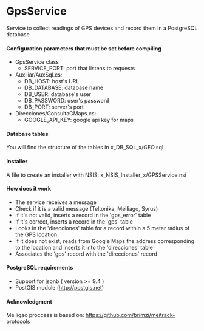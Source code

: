# GpsService
Service to collect readings of GPS devices and record them in a PostgreSQL database

#### Configuration parameters that must be set before compiling
* GpsService class
    * SERVICE_PORT: port that listens to requests
* Auxiliar/AuxSql.cs:
    * DB_HOST: host's URL
    * DB_DATABASE: database name
    * DB_USER: database's user
    * DB_PASSWORD: user's password
    * DB_PORT: server's port
* Direcciones/ConsultaGMaps.cs:
    * GOOGLE_API_KEY: google api key for maps

#### Database tables
You will find the structure of the tables in x_DB_SQL_x/GEO.sql

#### Installer
A file to create an installer with NSIS: x_NSIS_Installer_x/GPSService.nsi

#### How does it work
* The service receives a message
* Check if it is a valid message (Teltonika, Meiliago, Syrus)
* If it's not valid, inserts a record in the 'gps_error' table
* If it's correct, inserts a record in the 'gps' table
* Looks in the 'direcciones' table for a record within a 5 meter radius of the GPS location
* If it does not exist, reads from Google Maps the address corresponding to the location and inserts it into the 'direcciones' table
* Associates the 'gps' record with the 'direcciones' record

#### PostgreSQL requirements
* Support for jsonb ( version >= 9.4 )
* PostGIS module (http://postgis.net)

#### Acknowledgment
Meiligao proccess is based on: https://github.com/brimzi/meitrack-protocols
